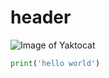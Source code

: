 # header

![Image of Yaktocat](https://octodex.github.com/images/yaktocat.png)

``` python
print('hello world')
```
